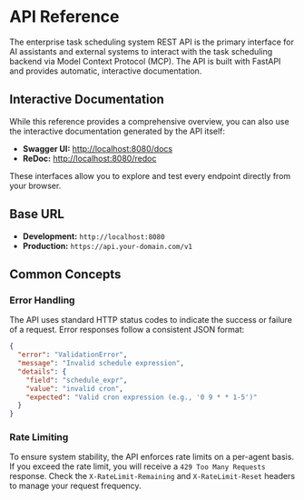 # API Reference

The enterprise task scheduling system REST API is the primary interface for AI assistants and external systems to interact with the task scheduling backend via Model Context Protocol (MCP). The API is built with FastAPI and provides automatic, interactive documentation.

## Interactive Documentation

While this reference provides a comprehensive overview, you can also use the interactive documentation generated by the API itself:

- **Swagger UI:** [http://localhost:8080/docs](http://localhost:8080/docs)
- **ReDoc:** [http://localhost:8080/redoc](http://localhost:8080/redoc)

These interfaces allow you to explore and test every endpoint directly from your browser.

## Base URL

- **Development:** `http://localhost:8080`
- **Production:** `https://api.your-domain.com/v1`

## Common Concepts

### Error Handling

The API uses standard HTTP status codes to indicate the success or failure of a request. Error responses follow a consistent JSON format:

```json
{
  "error": "ValidationError",
  "message": "Invalid schedule expression",
  "details": {
    "field": "schedule_expr",
    "value": "invalid cron",
    "expected": "Valid cron expression (e.g., '0 9 * * 1-5')"
  }
}
```

### Rate Limiting

To ensure system stability, the API enforces rate limits on a per-agent basis. If you exceed the rate limit, you will receive a `429 Too Many Requests` response. Check the `X-RateLimit-Remaining` and `X-RateLimit-Reset` headers to manage your request frequency.
